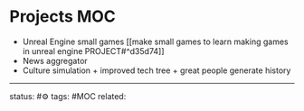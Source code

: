 # Projects MOC

 - Unreal Engine small games [[make small games to learn making games in unreal engine PROJECT#^d35d74]]
 - News aggregator
 - Culture simulation + improved tech tree + great people generate history

---
status: #⚙️ 
tags: #MOC 
related: 
